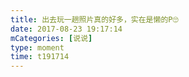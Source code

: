 ```yaml
---
title: 出去玩一趟照片真的好多，实在是懒的P🙄
date: 2017-08-23 19:17:14
mCategories: [说说]
type: moment
time: t191714
---
```


<div id="pics-20170823191714"></div>

<script src="/lib/moment/pics.js"></script>
<script>
var data = [
    {"link": "2017-08-23_000001.jpeg", "type": "shuoshuo"},
    {"link": "2017-08-23_000003.jpeg", "type": "shuoshuo"}
];
picsRender(data, "pics-20170823191714");
</script>
